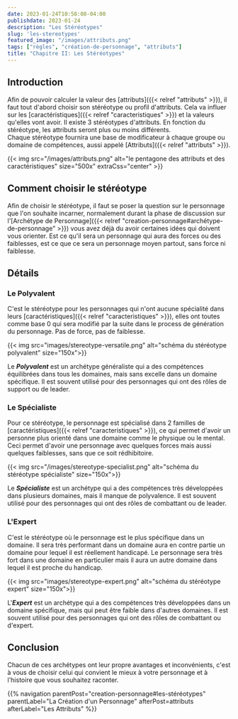 ```yaml
---
date: 2023-01-24T10:58:08-04:00
publishdate: 2023-01-24
description: "Les Stéréotypes"
slug: 'les-stereotypes'
featured_image: "/images/attributs.png"
tags: ["règles", "création-de-personnage", "attributs"]
title: "Chapitre II: Les Stéréotypes"
---
```


## Introduction
Afin de pouvoir calculer la valeur des [attributs]({{< relref "attributs" >}}), il faut tout d'abord choisir son stéréotype ou profil d'attributs. Cela va influer sur les [caractéristiques]({{< relref "caracteristiques" >}}) et la valeurs qu'elles vont avoir. Il existe 3 stéréotypes d'attributs. En fonction du stéréotype, les attributs seront plus ou moins différents.  
Chaque stéréotype fournira une base de modificateur à chaque groupe ou domaine de compétences, aussi appelé [Attributs]({{< relref "attributs" >}}).

{{< img src="/images/attributs.png" alt="le pentagone des attributs et des caractéristiques" size="500x" extraCss="center" >}}

## Comment choisir le stéréotype
Afin de choisir le stéréotype, il faut se poser la question sur le personnage que l'on souhaite incarner, normalement durant la phase de discussion sur l'[Archétype de Personnage]({{< relref "creation-personnage#archétype-de-personnage" >}}) vous avez déjà du avoir certaines idées qui doivent vous orienter.
Est ce qu'il sera un personnage qui aura des forces ou des faiblesses, est ce que ce sera un personnage moyen partout, sans force ni faiblesse.

## Détails

### Le Polyvalent

C'est le stéréotype pour les personnages qui n'ont aucune spécialité dans leurs [caractéristiques]({{< relref "caracteristiques" >}}), elles ont toutes comme base 0 qui sera modifié par la suite dans le process de génération du personnage. Pas de force, pas de faiblesse.

{{< img src="images/stereotype-versatile.png" alt="schéma du stéréotype polyvalent" size="150x">}}

Le ***Polyvalent*** est un archétype généraliste qui a des compétences équilibrées dans tous les domaines, mais sans excelle dans un domaine spécifique. Il est souvent utilisé pour des personnages qui ont des rôles de support ou de leader.

### Le Spécialiste

Pour ce stéréotype, le personnage est spécialisé dans 2 familles de [caractéristiques]({{< relref "caracteristiques" >}}), ce qui permet d'avoir un personne plus orienté dans une domaine comme le physique ou le mental. Ceci permet d'avoir une personnage avec quelques forces mais aussi quelques faiblesses, sans que ce soit rédhibitoire.

{{< img src="/images/stereotype-specialist.png" alt="schéma du stéréotype spécialiste" size="150x">}}

Le ***Spécialiste*** est un archétype qui a des compétences très développées dans plusieurs domaines, mais il manque de polyvalence. Il est souvent utilisé pour des personnages qui ont des rôles de combattant ou de leader.

### L'Expert

C'est le stéréotype où le personnage est le plus spécifique dans un domaine. Il sera très performant dans un domaine aura en contre partie un domaine pour lequel il est réellement handicapé. Le personnage sera très fort dans une domaine en particulier mais il aura un autre domaine dans lequel il est proche du handicap.

{{< img src="images/stereotype-expert.png" alt="schéma du stéréotype expert" size="150x">}}

L'***Expert*** est un archétype qui a des compétences très développées dans un domaine spécifique, mais qui peut être faible dans d'autres domaines. Il est souvent utilisé pour des personnages qui ont des rôles de combattant ou d'expert.

## Conclusion
Chacun de ces archétypes ont leur propre avantages et inconvénients, c'est à vous de choisir celui qui convient le mieux à votre personnage et à l'histoire que vous souhaitez raconter.

{{% navigation parentPost="creation-personnage#les-stéréotypes" parentLabel="La Création d'un Personnage" afterPost=attributs afterLabel="Les Attributs" %}}

